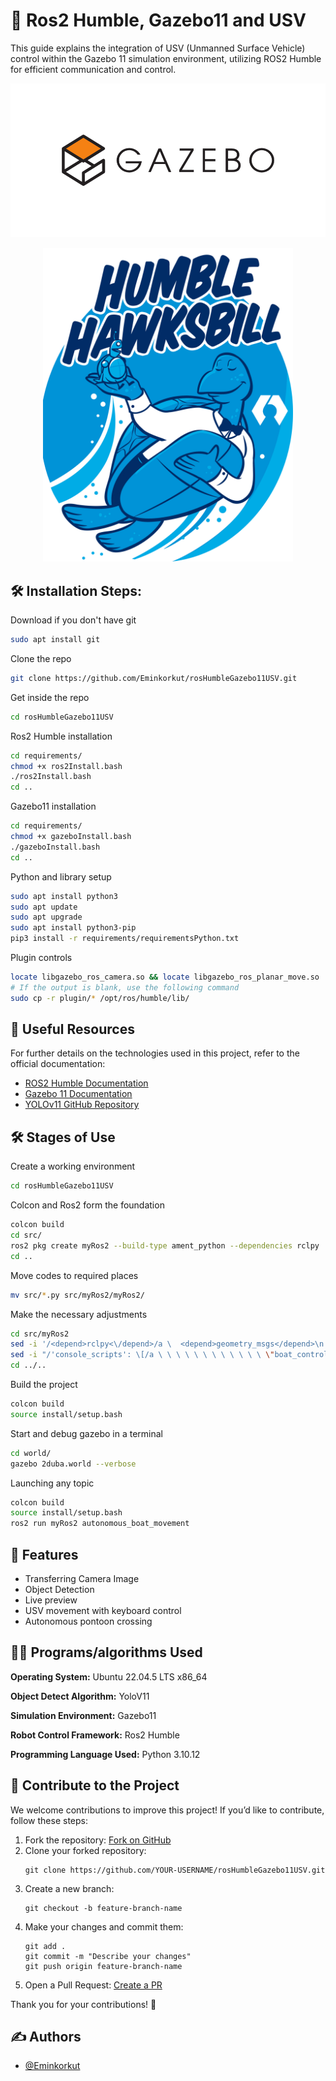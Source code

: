 
# 🚢 Ros2 Humble, Gazebo11 and USV

This guide explains the integration of USV (Unmanned Surface Vehicle) control within the Gazebo 11 simulation environment, utilizing ROS2 Humble for efficient communication and control.


<p align="center">
  <img src="https://github.com/Eminkorkut/rosHumbleGazebo11USV/blob/main/image/gazebo11.png" alt="Gazebo 11" width="800"/>
</p>

<p align="center">
  <img src="https://github.com/Eminkorkut/rosHumbleGazebo11USV/blob/main/image/ros2humble.png" alt="Ros 2 Humble" width="400"/>
</p>


<h2>🛠️ Installation Steps:</h2>

<p1>Download if you don't have git</p1>
```bash
sudo apt install git
```

<p1>Clone the repo</p1>
```bash
git clone https://github.com/Eminkorkut/rosHumbleGazebo11USV.git
```

<p1>Get inside the repo</p1>
```bash
cd rosHumbleGazebo11USV
```

<p1>Ros2 Humble installation</p1>
```bash
cd requirements/
chmod +x ros2Install.bash
./ros2Install.bash
cd ..
```

<p1>Gazebo11 installation</p1>
```bash
cd requirements/
chmod +x gazeboInstall.bash
./gazeboInstall.bash
cd ..
```

<p1>Python and library setup</p1>
```bash
sudo apt install python3
sudo apt update
sudo apt upgrade
sudo apt install python3-pip
pip3 install -r requirements/requirementsPython.txt
```

<p1>Plugin controls</p1>
```bash
locate libgazebo_ros_camera.so && locate libgazebo_ros_planar_move.so
# If the output is blank, use the following command
sudo cp -r plugin/* /opt/ros/humble/lib/
```

<h2>🔗 Useful Resources</h2>
<p>For further details on the technologies used in this project, refer to the official documentation:</p>
<ul>
  <li><a href="https://docs.ros.org/en/humble/" target="_blank">ROS2 Humble Documentation</a></li>
  <li><a href="https://classic.gazebosim.org/tutorials?tut=install_ubuntu" target="_blank">Gazebo 11 Documentation</a></li>
  <li><a href="https://github.com/ultralytics/ultralytics" target="_blank">YOLOv11 GitHub Repository</a></li>
</ul>


<h2>🛠️ Stages of Use</h2>

<p1>Create a working environment</p1>
```bash
cd rosHumbleGazebo11USV
```

<p1>Colcon and Ros2 form the foundation</p1>
```bash
colcon build
cd src/
ros2 pkg create myRos2 --build-type ament_python --dependencies rclpy
cd ..
```

<p1>Move codes to required places</p1>
```bash
mv src/*.py src/myRos2/myRos2/
```

<p1>Make the necessary adjustments</p1>
```bash
cd src/myRos2
sed -i '/<depend>rclpy<\/depend>/a \  <depend>geometry_msgs</depend>\n  <depend>threading</depend>\n  <depend>pynput</depend>\n  <depend>cv2</depend>\n  <depend>cv_bridge</depend>\n  <depend>sensor_msgs</depend>\n  <depend>ultralytics</depend>\n  <depend>numpy</depend>' package.xml
sed -i "/'console_scripts': \[/a \ \ \ \ \ \ \ \ \ \ \ \ \"boat_control_with_keyboard = myRos2.boat_control_with_keyboard:main\",\n\ \ \ \ \ \ \ \ \ \ \ \ \"transfer_camera_frame = myRos2.transfer_camera_frame:main\",\n\ \ \ \ \ \ \ \ \ \ \ \ \"autonomous_boat_movement = myRos2.autonomous_boat_movement:main\"," setup.py
cd ../..
```

<p1>Build the project</p1>
```bash
colcon build
source install/setup.bash 
```

<p1>Start and debug gazebo in a terminal</p1>
```bash
cd world/
gazebo 2duba.world --verbose
```

<p1>Launching any topic</p1>
```bash
colcon build
source install/setup.bash
ros2 run myRos2 autonomous_boat_movement
```


## 🚀 Features

- Transferring Camera Image
- Object Detection
- Live preview
- USV movement with keyboard control
- Autonomous pontoon crossing


## 🧑‍💻 Programs/algorithms Used

**Operating System:** Ubuntu 22.04.5 LTS x86_64 

**Object Detect Algorithm:** YoloV11

**Simulation Environment:** Gazebo11

**Robot Control Framework:** Ros2 Humble

**Programming Language Used:** Python 3.10.12


<h2>🤝 Contribute to the Project</h2>
<p>We welcome contributions to improve this project! If you’d like to contribute, follow these steps:</p>
<ol>
  <li>Fork the repository: <a href="https://github.com/Eminkorkut/rosHumbleGazebo11USV/fork" target="_blank">Fork on GitHub</a></li>
  <li>Clone your forked repository:</li>
  <pre><code>git clone https://github.com/YOUR-USERNAME/rosHumbleGazebo11USV.git</code></pre>
  <li>Create a new branch:</li>
  <pre><code>git checkout -b feature-branch-name</code></pre>
  <li>Make your changes and commit them:</li>
  <pre><code>git add .
git commit -m "Describe your changes"
git push origin feature-branch-name</code></pre>
  <li>Open a Pull Request: <a href="https://github.com/Eminkorkut/rosHumbleGazebo11USV/pulls" target="_blank">Create a PR</a></li>
</ol>
<p>Thank you for your contributions! 🚀</p>


  
## ✍️ Authors

- [@Eminkorkut](https://github.com/Eminkorkut)

  


    
